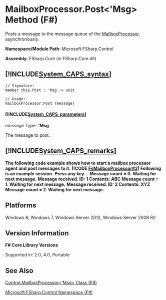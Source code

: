 # MailboxProcessor.Post<'Msg> Method (F#)

Posts a message to the message queue of the [MailboxProcessor](http://msdn.microsoft.com/en-us/library/2052c977-f787-4a0b-b25f-9444e26b5fdf), asynchronously.

**Namespace/Module Path**: Microsoft.FSharp.Control

**Assembly**: FSharp.Core (in FSharp.Core.dll)


## [!INCLUDE[System_CAPS_syntax](//System/Token/System_CAPS_syntax_md.md)]

```
// Signature:
member this.Post : 'Msg -> unit

// Usage:
mailboxProcessor.Post (message)
```

#### [!INCLUDE[System_CAPS_parameters](//System/Token/System_CAPS_parameters_md.md)]
*message*
Type: **'Msg**


The message to post.




## [!INCLUDE[System_CAPS_remarks](//System/Token/System_CAPS_remarks_md.md)]
**The following code example shows how to start a mailbox processor agent and post messages to it.**
**[!CODE [FsMailboxProcessor#2](../CodeSnippet/VS_Snippets_Fsharp/fsmailboxprocessor/FSharp/fs/program.fs#2)]**
**Following is an example session.**
**Press any key...**
**Message count = 0. Waiting for next message.**
**Message received. ID: 1 Contents: ABC**
**Message count = 1. Waiting for next message.**
**Message received. ID: 2 Contents: XYZ**
**Message count = 2. Waiting for next message.**
## Platforms
Windows 8, Windows 7, Windows Server 2012, Windows Server 2008 R2


## Version Information
**F# Core Library Versions**

Supported in: 2.0, 4.0, Portable




## See Also
[Control.MailboxProcessor&#60;'Msg&#62; Class &#40;F&#35;&#41;](Control.MailboxProcessor%3C%27Msg%3E+Class+28%F%2329%.md)

[Microsoft.FSharp.Control Namespace &#40;F&#35;&#41;](Microsoft.FSharp.Control+Namespace+28%F%2329%.md)

